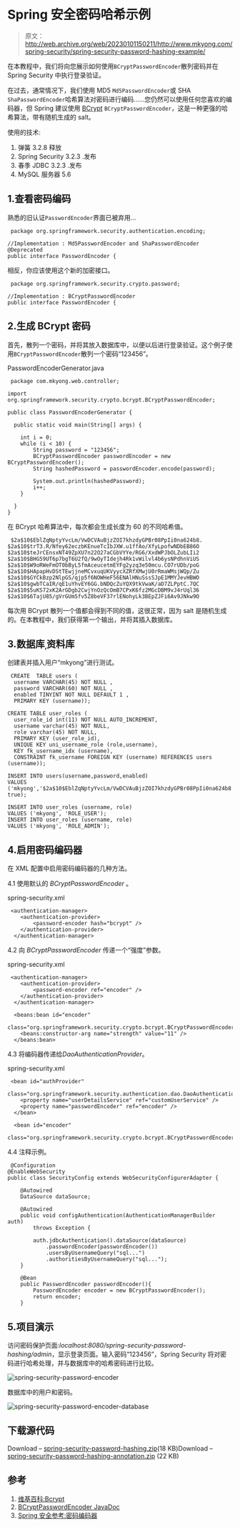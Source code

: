 # Spring 安全密码哈希示例

> 原文：<http://web.archive.org/web/20230101150211/http://www.mkyong.com/spring-security/spring-security-password-hashing-example/>

在本教程中，我们将向您展示如何使用`BCryptPasswordEncoder`散列密码并在 Spring Security 中执行登录验证。

在过去，通常情况下，我们使用 MD5 `Md5PasswordEncoder`或 SHA `ShaPasswordEncoder`哈希算法对密码进行编码……您仍然可以使用任何您喜欢的编码器，但 Spring 建议使用 [BCrypt](http://web.archive.org/web/20220427232537/https://en.wikipedia.org/wiki/Bcrypt) `BCryptPasswordEncoder`，这是一种更强的哈希算法，带有随机生成的 salt。

使用的技术:

1.  弹簧 3.2.8 释放
2.  Spring Security 3.2.3 .发布
3.  春季 JDBC 3.2.3 .发布
4.  MySQL 服务器 5.6

## 1.查看密码编码

熟悉的旧认证`PasswordEncoder`界面已被弃用…

```
 package org.springframework.security.authentication.encoding;

//Implementation : Md5PasswordEncoder and ShaPasswordEncoder
@Deprecated
public interface PasswordEncoder { 
```

相反，你应该使用这个新的加密接口。

```
 package org.springframework.security.crypto.password;

//Implementation : BCryptPasswordEncoder
public interface PasswordEncoder { 
```

## 2.生成 BCrypt 密码

首先，散列一个密码，并将其放入数据库中，以便以后进行登录验证。这个例子使用`BCryptPasswordEncoder`散列一个密码“123456”。

PasswordEncoderGenerator.java

```
 package com.mkyong.web.controller;

import org.springframework.security.crypto.bcrypt.BCryptPasswordEncoder;

public class PasswordEncoderGenerator {

  public static void main(String[] args) {

	int i = 0;
	while (i < 10) {
		String password = "123456";
		BCryptPasswordEncoder passwordEncoder = new BCryptPasswordEncoder();
		String hashedPassword = passwordEncoder.encode(password);

		System.out.println(hashedPassword);
		i++;
	}

  }
} 
```

在 BCrypt 哈希算法中，每次都会生成长度为 60 的不同哈希值。

```
 $2a$10$EblZqNptyYvcLm/VwDCVAuBjzZOI7khzdyGPBr08PpIi0na624b8.
$2a$10$trT3.R/Nfey62eczbKEnueTcIbJXW.u1ffAo/XfyLpofwNDbEB86O
$2a$10$teJrCEnsxNT49ZpXU7n22O27aCGbVYYe/RG6/XxdWPJbOLZubLIi2
$2a$10$BHG59UT6p7bgT6U2fQ/9wOyTIdejh4Rk1vWilvl4b6ysNPdhnViUS
$2a$10$W9oRWeFmOT0bByL5fmAceucetmEYFg2yzq3e50mcu.CO7rUDb/poG
$2a$10$HApapHvDStTEwjjneMCvxuqUKVyycXZRfXMwjU0rRmaWMsjWQp/Zu
$2a$10$GYCkBzp2NlpGS/qjp5f6NOWHeF56ENAlHNuSssSJpE1MMYJevHBWO
$2a$10$gwbTCaIR/qE1uYhvEY6GG.bNDQcZuYQX9tkVwaK/aD7ZLPptC.7QC
$2a$10$5uKS72xK2ArGDgb2CwjYnOzQcOmB7CPxK6fz2MGcDBM9vJ4rUql36
$2a$10$6TajU85/gVrGUm5fv5Z8beVF37rlENohyLk3BEpZJFi6Av9JNkw9O 
```

每次用 BCrypt 散列一个值都会得到不同的值，这很正常，因为 salt 是随机生成的。在本教程中，我们获得第一个输出，并将其插入数据库。

## 3.数据库ˌ资料库

创建表并插入用户“mkyong”进行测试。

```
 CREATE  TABLE users (
  username VARCHAR(45) NOT NULL ,
  password VARCHAR(60) NOT NULL ,
  enabled TINYINT NOT NULL DEFAULT 1 ,
  PRIMARY KEY (username));

CREATE TABLE user_roles (
  user_role_id int(11) NOT NULL AUTO_INCREMENT,
  username varchar(45) NOT NULL,
  role varchar(45) NOT NULL,
  PRIMARY KEY (user_role_id),
  UNIQUE KEY uni_username_role (role,username),
  KEY fk_username_idx (username),
  CONSTRAINT fk_username FOREIGN KEY (username) REFERENCES users (username));

INSERT INTO users(username,password,enabled)
VALUES ('mkyong','$2a$10$EblZqNptyYvcLm/VwDCVAuBjzZOI7khzdyGPBr08PpIi0na624b8.', true);

INSERT INTO user_roles (username, role)
VALUES ('mkyong', 'ROLE_USER');
INSERT INTO user_roles (username, role)
VALUES ('mkyong', 'ROLE_ADMIN'); 
```

## 4.启用密码编码器

在 XML 配置中启用密码编码器的几种方法。

4.1 使用默认的 *BCryptPasswordEncoder* 。

spring-security.xml

```
 <authentication-manager>
	<authentication-provider>
	    <password-encoder hash="bcrypt" />
	</authentication-provider>
  </authentication-manager> 
```

4.2 向 *BCryptPasswordEncoder* 传递一个“强度”参数。

spring-security.xml

```
 <authentication-manager>
	<authentication-provider>
	    <password-encoder ref="encoder" />
	</authentication-provider>
  </authentication-manager>

  <beans:bean id="encoder" 
	class="org.springframework.security.crypto.bcrypt.BCryptPasswordEncoder">
	<beans:constructor-arg name="strength" value="11" />
  </beans:bean> 
```

4.3 将编码器传递给*DaoAuthenticationProvider*。

spring-security.xml

```
 <bean id="authProvider" 
	class="org.springframework.security.authentication.dao.DaoAuthenticationProvider">
	<property name="userDetailsService" ref="customUserService" />
	<property name="passwordEncoder" ref="encoder" />
  </bean>

  <bean id="encoder" 
	class="org.springframework.security.crypto.bcrypt.BCryptPasswordEncoder"/> 
```

4.4 注释示例。

```
 @Configuration
@EnableWebSecurity
public class SecurityConfig extends WebSecurityConfigurerAdapter {

	@Autowired
	DataSource dataSource;

	@Autowired
	public void configAuthentication(AuthenticationManagerBuilder auth) 
		throws Exception {

		auth.jdbcAuthentication().dataSource(dataSource)
			.passwordEncoder(passwordEncoder())
			.usersByUsernameQuery("sql...")
			.authoritiesByUsernameQuery("sql...");
	}	

	@Bean
	public PasswordEncoder passwordEncoder(){
		PasswordEncoder encoder = new BCryptPasswordEncoder();
		return encoder;
	} 
```

## 5.项目演示

访问密码保护页面:*localhost:8080/spring-security-password-hashing/admin*，显示登录页面。输入密码“123456”，Spring Security 将对密码进行哈希处理，并与数据库中的哈希密码进行比较。

![spring-security-password-encoder](img/247840adb22457ae15759c2813987e97.png)

数据库中的用户和密码。

![spring-security-password-encoder-database](img/370825134c0f07473c119f6416d28665.png)

## 下载源代码

Download – [spring-security-password-hashing.zip](http://web.archive.org/web/20220427232537/http://www.mkyong.com/wp-content/uploads/2011/08/spring-security-password-hashing.zip)(18 KB)Download – [spring-security-password-hashing-annotation.zip](http://web.archive.org/web/20220427232537/http://www.mkyong.com/wp-content/uploads/2011/08/spring-security-password-hashing-annotation.zip) (22 KB)

## 参考

1.  [维基百科:Bcrypt](http://web.archive.org/web/20220427232537/https://en.wikipedia.org/wiki/Bcrypt)
2.  [BCryptPasswordEncoder JavaDoc](http://web.archive.org/web/20220427232537/https://docs.spring.io/spring-security/site/docs/3.2.3.RELEASE/apidocs/org/springframework/security/crypto/bcrypt/BCryptPasswordEncoder.html)
3.  [Spring 安全参考:密码编码器](http://web.archive.org/web/20220427232537/https://docs.spring.io/spring-security/site/docs/3.2.3.RELEASE/reference/htmlsingle/#nsa-password-encoder)

<input type="hidden" id="mkyong-current-postId" value="10047">